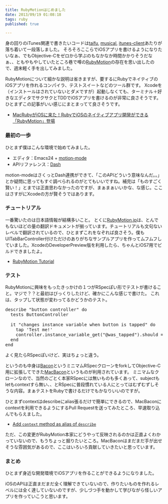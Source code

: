 ```yaml
---
title: RubyMotionはじめました
date: 2013/09/19 01:08:18
tags: ruby
published: true

---
```


身の回りのiTunes関連で書きたいコードは[taifu](https://github.com/katsuma/taifu), [musical](https://github.com/katsuma/musical), [itunes-client](https://github.com/katsuma/itunes-client)あたりが落ち着いて一段落しました。
そろそろここらでiOSアプリを書けるようになりたいなぁ、でもObjective-Cをゼロから学ぶのもなかなか時間かかりそうだなぁ、、ともやもやしていたところ巷で噂の[RubyMotion](http://www.rubymotion.com/)の存在を思い出したので、週末軽く手を出してみました。

RubyMotionについて細かな説明は省きますが、要するにRubyでネイティブのiOSアプリを作れるコンパイラ、テストスイートなどのツール群です。
Xcodeを（インストールはされていないとダメですが）起動しなくても、ターミナル＋好きなエディタでサクサクとTDDでiOSアプリを書けるのが非常に良さそうです。ひとまずこの記事がいい感じにまとまってて良さそうです。

- [MacRubyがiOSに来た！RubyでiOSのネイティブアプリ開発ができる「RubyMotion」登場](http://el.jibun.atmarkit.co.jp/rails/2012/05/macrubyiosrubym-7bc3.html)

### 最初の一歩
ひとまず僕はこんな環境で始めてみました。

- エディタ：Emacs24 + [motion-mode](https://github.com/ainame/motion-mode)
- APIリファレンス：[Dash](http://kapeli.com/dash)

motion-modeはさくっとDash連携ができて、「このAPIどういう意味なんだ。。」とか疑問に思ってもすぐ調べられるのがとてもいいですね。補完は「ものすごく賢い！」とまでは正直思わなかったのですが、まぁまぁいいかな、な感じ。ここはさすがにXcodeの方が賢そうではあります。

### チュートリアル
一番驚いたのは日本語情報が結構多いこと。
とくに[RubyMotion.jp](http://rubymotion.jp/)は、とんでもないほどの量の翻訳ドキュメントが揃っています。チュートリアルも文句ないレベルで翻訳されているので、ひとまずこれをなぞれば良さそう。僕もUITabBarController付けただけのありがちなサンプルアプリを作ってムフムフしていました。XcodeのDeveloperPreview版を利用したら、ちゃんとiOS7用でビルドできましたよ。

- [RubyMotion Tutorial](http://tutorial.rubymotion.jp/)


### テスト
RubyMotionに興味をもったきっかけの１つがRSpecぽい形でテストが書けること。マジで？？と最初はびっくりしたけど、確かにこんな感じで書けた。
これは、タップして状態が変わってるかどうかのテスト。

<pre>
describe "button controller" do
  tests ButtonController

  it "changes instance variable when button is tapped" do
    tap 'Test me!'
    controller.instance_variable_get("@was_tapped").should == true
  end
end
</pre>

よく見たらRSpecぽいけど、実はちょっと違う。

というのも中身は[Bacon](https://github.com/chneukirchen/bacon)というミニマムRSpecクローンをforkしてObjective-C用に拡張してできた[MacBacon](https://github.com/alloy/MacBacon)というものが利用されています。
ミニマムなクローンなので、当然のごとく本家RSpecには無いものも多くあって、subjectもletもcontextすら無い、、とRSpecに普段慣れている人にとってはむずむずしそうな内容。まぁテストをRubyで書けるだけでもかなりいいのですが。

ひとまずcontextはdescribeにalias張るだけで簡単にできるので、MacBaconにcontextを利用できるようにするPull Requestを送ってみたところ、早速取り込んでもらえました。

- [Add `context` method as alias of `describe`](https://github.com/alloy/MacBacon/pull/2)

ただ、この変更がRubyMotion本家にどうやって反映されるのかは正直よくわかっていないので、もうちょっと掘りたいところ。MacBaconはまだまだ手が出せそうな雰囲気があるので、ここはいろいろ貢献していきたいと思っています。

### まとめ
ひとまず身近な開発環境でiOSアプリを作ることができるようになりました。

iOSのAPIは正直まだまだ全く理解できていないので、作りたいものを作れるレベルには全く達していないのですが、少しづつ手を動かして学びながら怪しいアプリを作っていこうと思います。


